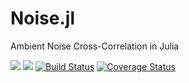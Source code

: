 # Noise.jl
Ambient Noise Cross-Correlation in Julia

[![](https://img.shields.io/badge/docs-stable-blue.svg)](https://tclements.github.io/Noise.jl/stable) [![](https://img.shields.io/badge/docs-latest-blue.svg)](https://tclements.github.io/Noise.jl/latest) [![Build Status](https://travis-ci.org/tclements/Noise.jl.svg?branch=master)](https://travis-ci.org/tclements/Noise.jl) [![Coverage Status](https://coveralls.io/repos/github/tclements/Noise.jl/badge.svg?branch=master)](https://coveralls.io/github/tclements/Noise.jl?branch=master)
